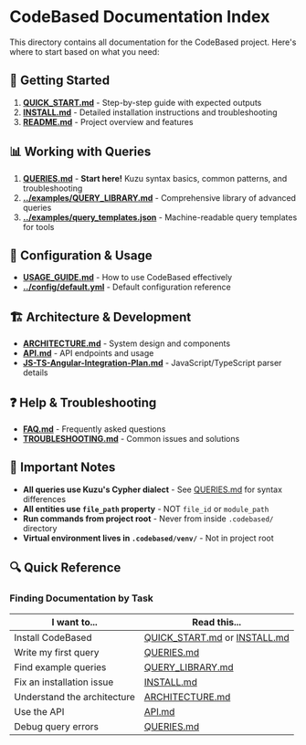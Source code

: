 # CodeBased Documentation Index

This directory contains all documentation for the CodeBased project. Here's where to start based on what you need:

## 🚀 Getting Started

1. **[QUICK_START.md](QUICK_START.md)** - Step-by-step guide with expected outputs
2. **[INSTALL.md](INSTALL.md)** - Detailed installation instructions and troubleshooting
3. **[README.md](../README.md)** - Project overview and features

## 📊 Working with Queries

1. **[QUERIES.md](QUERIES.md)** - **Start here!** Kuzu syntax basics, common patterns, and troubleshooting
2. **[../examples/QUERY_LIBRARY.md](../examples/QUERY_LIBRARY.md)** - Comprehensive library of advanced queries
3. **[../examples/query_templates.json](../examples/query_templates.json)** - Machine-readable query templates for tools

## 🔧 Configuration & Usage

- **[USAGE_GUIDE.md](USAGE_GUIDE.md)** - How to use CodeBased effectively
- **[../config/default.yml](../config/default.yml)** - Default configuration reference

## 🏗️ Architecture & Development

- **[ARCHITECTURE.md](ARCHITECTURE.md)** - System design and components
- **[API.md](API.md)** - API endpoints and usage
- **[JS-TS-Angular-Integration-Plan.md](JS-TS-Angular-Integration-Plan.md)** - JavaScript/TypeScript parser details

## ❓ Help & Troubleshooting

- **[FAQ.md](FAQ.md)** - Frequently asked questions
- **[TROUBLESHOOTING.md](TROUBLESHOOTING.md)** - Common issues and solutions

## 📝 Important Notes

- **All queries use Kuzu's Cypher dialect** - See [QUERIES.md](QUERIES.md) for syntax differences
- **All entities use `file_path` property** - NOT `file_id` or `module_path`
- **Run commands from project root** - Never from inside `.codebased/` directory
- **Virtual environment lives in `.codebased/venv/`** - Not in project root

## 🔍 Quick Reference

### Finding Documentation by Task

| I want to... | Read this... |
|-------------|--------------|
| Install CodeBased | [QUICK_START.md](QUICK_START.md) or [INSTALL.md](INSTALL.md) |
| Write my first query | [QUERIES.md](QUERIES.md) |
| Find example queries | [QUERY_LIBRARY.md](../examples/QUERY_LIBRARY.md) |
| Fix an installation issue | [INSTALL.md](INSTALL.md#troubleshooting-installation) |
| Understand the architecture | [ARCHITECTURE.md](ARCHITECTURE.md) |
| Use the API | [API.md](API.md) |
| Debug query errors | [QUERIES.md](QUERIES.md#debugging-query-issues) |
